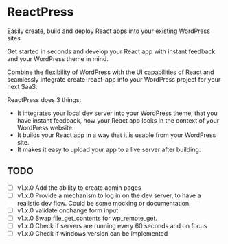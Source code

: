 # ReactPress

Easily create, build and deploy React apps into your existing WordPress sites.

Get started in seconds and develop your React app with instant feedback and your WordPress theme in mind.

Combine the flexibility of WordPress with the UI capabilities of React and seamlessly integrate create-react-app into your WordPress project for your next SaaS.

ReactPress does 3 things:

- It integrates your local dev server into your WordPress theme, that you have instant feedback, how your React app looks in the context of your WordPress website.
- It builds your React app in a way that it is usable from your WordPress site.
- It makes it easy to upload your app to a live server after building.

## TODO

- [ ] v1.x.0 Add the ability to create admin pages
- [ ] v1.x.0 Provide a mechanism to log in on the dev server, to have a realistic dev flow. Could be some mocking or documentation.
- [ ] v1.x.0 validate onchange form input
- [ ] v1.x.0 Swap file_get_contents for wp_remote_get.
- [ ] v1.x.0 Check if servers are running every 60 seconds and on focus
- [ ] v1.x.0 Check if windows version can be implemented
